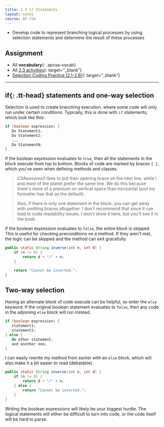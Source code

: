 ```yaml
---
title: 2.3 if Statements
layout: notes
course: AP CSA
---
```


- Develop code to represent branching logical processes by using selection statements and determine the result of these processes

## Assignment

- All **vocabulary**{: .apcsa-vocab}
- All [2.3 activities](https://runestone.academy/ns/books/published/manvillehighschool_csawesome2_2526/topic-2-3-ifs.html){: target="_blank"}
- [Selection Coding Practice (2.1-2.6)](https://runestone.academy/ns/books/published/manvillehighschool_csawesome2_2526/selection-practice-coding.html){: target="_blank"}

---

## **if**{: .tt-head} statements and one-way selection

Selection is used to create branching execution, where some code will only run under certain conditions. Typically, this is done with `if` statements, which look like this:

```java
if (boolean expression) {
   Do Statement1;
   Do Statement2;
   ...
   Do StatementN;
}
```

If the boolean expression evaluates to `true`, then all the statements in the block execute from top to bottom. Blocks of code are marked by braces `{ }`, which you've seen when defining methods and classes.

> _CSAwesome2_ likes to put their opening brace on the next line, while I and most of the planet prefer the same line. We do this because there's more of a premium on vertical space than horizontal (and my formatter has that as the default).
>
> Also, if there is only one statement in the block, you can get away with omitting braces altogether. I don't recommend that since it can lead to code readability issues. I won't show it here, but you'll see it in the book.

If the boolean expression evaluates to `false`, the entire block is skipped. This is useful for checking preconditions on a method. If they aren't met, the logic can be skipped and the method can exit gracefully.

```java
public static String inverse(int n, int d) {
    if (n != 0) {
        return d + "/" + n;
    }   

    return "Cannot be inverted.";
}
```

## Two-way selection

Having an alternate block of code execute can be helpful, so enter the `else` keyword. If the original boolean statement evaluates to `false`, then any code in the adjoining `else` block will run instead.

```java
if (boolean expression) {
   statement1;
   statement2;
} else {
   do other statement;
   and another one;
}
```

I can easily rewrite my method from earlier with an `else` block, which will also make it a bit easier to read (debatable).

```java
public static String inverse(int n, int d) {
    if (n != 0) {
        return d + "/" + n;
    } else {
        return "Cannot be inverted.";
    }
}
```

Writing the boolean expressions will likely be your biggest hurdle. The logical statements will either be difficult to turn into code, or the code itself will be hard to parse.
